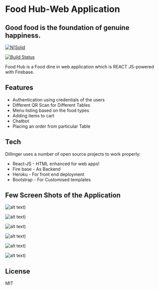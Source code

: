 # Food Hub-Web Application

## Good food is the foundation of genuine happiness.

[![N|Solid](https://res.cloudinary.com/practicaldev/image/fetch/s--3zWuwYa3--/c_imagga_scale,f_auto,fl_progressive,h_900,q_auto,w_1600/https://dev-to-uploads.s3.amazonaws.com/uploads/articles/pdib9r9rk5j1m7oala1p.png)](https://nodesource.com/products/nsolid)

[![Build Status](https://travis-ci.org/joemccann/dillinger.svg?branch=master)](https://travis-ci.org/joemccann/dillinger)

Food Hub is a Food dine in web application which is REACT JS-powered with Firebase.

## Features

- Authentication using credentials of the users
- Different QR Scan for Different Tables
- Menu listing based on the food types
- Adding items to cart
- Chatbot
- Placing an order from particular Table

## Tech

Dillinger uses a number of open source projects to work properly:

- React-JS - HTML enhanced for web apps!
- Fire base - As Backend
- Heroku - For front end deployment
- Bootstrap - For Customised templates

## Few Screen Shots of the Application

![alt text](https://github.com/TechMadhan/Food_Hub/blob/master/src/assets/public/1.png))

![alt text](https://github.com/TechMadhan/Food_Hub/blob/master/src/assets/public/2.png))

![alt text](https://github.com/TechMadhan/Food_Hub/blob/master/src/assets/public/3.png))

![alt text](https://github.com/TechMadhan/Food_Hub/blob/master/src/assets/public/4.png))

![alt text](https://github.com/TechMadhan/Food_Hub/blob/master/src/assets/public/5.png))

![alt text](https://github.com/TechMadhan/Food_Hub/blob/master/src/assets/public/6.png))
## License

MIT
